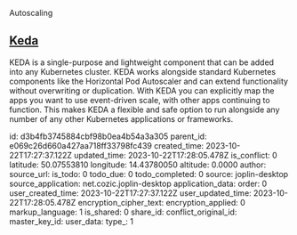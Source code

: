 Autoscaling

## [Keda](https://keda.sh/)
KEDA is a single-purpose and lightweight component that can be added into any Kubernetes cluster. KEDA works alongside standard Kubernetes components like the Horizontal Pod Autoscaler and can extend functionality without overwriting or duplication. With KEDA you can explicitly map the apps you want to use event-driven scale, with other apps continuing to function. This makes KEDA a flexible and safe option to run alongside any number of any other Kubernetes applications or frameworks.

id: d3b4fb3745884cbf98b0ea4b54a3a305
parent_id: e069c26d660a427aa718ff33798fc439
created_time: 2023-10-22T17:27:37.122Z
updated_time: 2023-10-22T17:28:05.478Z
is_conflict: 0
latitude: 50.07553810
longitude: 14.43780050
altitude: 0.0000
author: 
source_url: 
is_todo: 0
todo_due: 0
todo_completed: 0
source: joplin-desktop
source_application: net.cozic.joplin-desktop
application_data: 
order: 0
user_created_time: 2023-10-22T17:27:37.122Z
user_updated_time: 2023-10-22T17:28:05.478Z
encryption_cipher_text: 
encryption_applied: 0
markup_language: 1
is_shared: 0
share_id: 
conflict_original_id: 
master_key_id: 
user_data: 
type_: 1